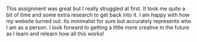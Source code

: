 This assignment was great but I really struggled at first. It took me quite a bit of time and some extra research to get back into it. I am happy with how my website turned out. Its minimalist for sure but accurately represents who I am as a person. I look forward to getting a little more creative in the future as I learn and relearn how all this works!